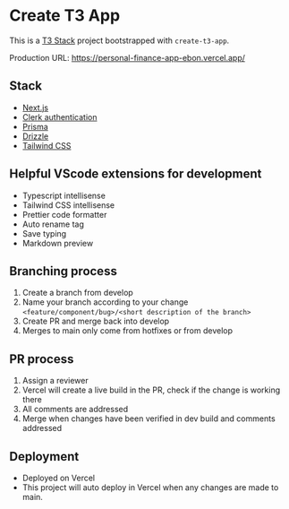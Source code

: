 # Create T3 App

This is a [T3 Stack](https://create.t3.gg/) project bootstrapped with `create-t3-app`.

Production URL: https://personal-finance-app-ebon.vercel.app/

## Stack
- [Next.js](https://nextjs.org)
- [Clerk authentication](https://clerk.com/)
- [Prisma](https://prisma.io)
- [Drizzle](https://orm.drizzle.team)
- [Tailwind CSS](https://tailwindcss.com)

## Helpful VScode extensions for development
- Typescript intellisense
- Tailwind CSS intellisense
- Prettier code formatter
- Auto rename tag
- Save typing
- Markdown preview

## Branching process
1. Create a branch from develop
2. Name your branch according to your change `<feature/component/bug>/<short description of the branch>`
3. Create PR and merge back into develop
4. Merges to main only come from hotfixes or from develop

## PR process
1. Assign a reviewer
2. Vercel will create a live build in the PR, check if the change is working there
3. All comments are addressed
4. Merge when changes have been verified in dev build and comments addressed

## Deployment
- Deployed on Vercel
- This project will auto deploy in Vercel when any changes are made to main.


